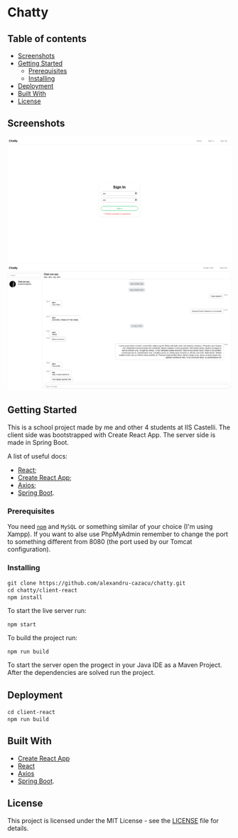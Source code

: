 # Chatty

## Table of contents

- [Screenshots](#screenshots)
- [Getting Started](#getting-started)
    - [Prerequisites](#prerequisites)
    - [Installing](#installing)
- [Deployment](#deployment)
- [Built With](#built-with)
- [License](#license)

## Screenshots

![Login Page](/screenshots/login.png)
![Chat Page](/screenshots/chat.png)

## Getting Started

This is a school project made by me and other 4 students at IIS Castelli. The client side was bootstrapped with Create React App. The server side is made in Spring Boot.

A list of useful docs:
- [React](https://reactjs.org/docs/hello-world.html);
- [Create React App](https://github.com/facebookincubator/create-react-app);
- [Axios](https://github.com/axios/axios);
- [Spring Boot](https://spring.io/docs).

### Prerequisites

You need [`npm`](https://nodejs.org) and `MySQL` or something similar of your choice (I'm using Xampp). If you want to alse use PhpMyAdmin remember to change the port to something different from 8080 (the port used by our Tomcat configuration).

### Installing

```
git clone https://github.com/alexandru-cazacu/chatty.git
cd chatty/client-react
npm install
```

To start the live server run:

```
npm start
```

To build the project run:

```
npm run build
```

To start the server open the progect in your Java IDE as a Maven Project. After the dependencies are solved run the project.

## Deployment

```
cd client-react
npm run build
```

## Built With

- [Create React App](https://github.com/facebookincubator/create-react-app)
- [React](https://reactjs.org/docs/hello-world.html)
- [Axios](https://github.com/axios/axios)
- [Spring Boot](https://projects.spring.io/spring-boot/).

## License

This project is licensed under the MIT License - see the [LICENSE](LICENSE) file for details.
